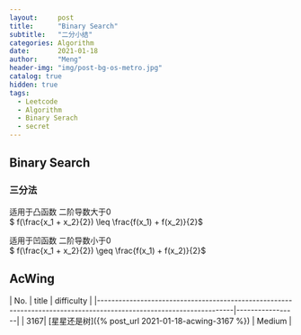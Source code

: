 ```yaml
---
layout:     post
title:      "Binary Search"
subtitle:   "二分小结"
categories: Algorithm
date:       2021-01-18
author:     "Meng"
header-img: "img/post-bg-os-metro.jpg"
catalog: true
hidden: true
tags:
  - Leetcode
  - Algorithm
  - Binary Serach
  - secret
---
```


## Binary Search




### 三分法
适用于凸函数 二阶导数大于0  
$ f(\frac{x_1 + x_2}{2}) \leq \frac{f(x_1) + f(x_2)}{2}$

适用于凹函数 二阶导数小于0  
$ f(\frac{x_1 + x_2}{2}) \geq \frac{f(x_1) + f(x_2)}{2}$


## AcWing

| No. | title                                                                                                        | difficulty      |
|--------------------------------------------------------------------------------------------------------------------|-----------------|
| 3167|  [星星还是树]({% post_url 2021-01-18-acwing-3167 %})                                                           | Medium          |
